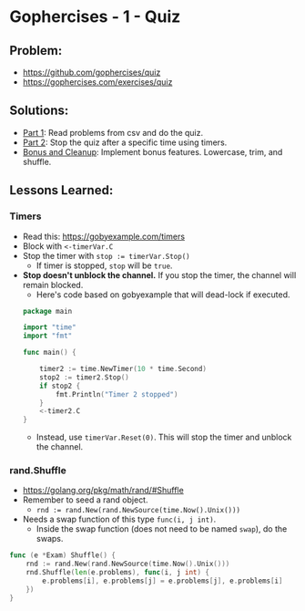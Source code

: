 # Gophercises - 1 - Quiz

## Problem:

* https://github.com/gophercises/quiz
* https://gophercises.com/exercises/quiz

## Solutions:

* [Part 1](part1): Read problems from csv and do the quiz.
* [Part 2](part2): Stop the quiz after a specific time using timers.
* [Bonus and Cleanup](bonus-cleanup): Implement bonus features. Lowercase, trim, and shuffle.

## Lessons Learned:

### Timers

* Read this: https://gobyexample.com/timers
* Block with `<-timerVar.C`
* Stop the timer with `stop := timerVar.Stop()`
    * If timer is stopped, `stop` will be `true`.
* **Stop doesn't unblock the channel.** If you stop the timer, the channel will remain blocked.
    * Here's code based on gobyexample that will dead-lock if executed.
    ``` go
    package main

    import "time"
    import "fmt"

    func main() {

        timer2 := time.NewTimer(10 * time.Second)
        stop2 := timer2.Stop()
        if stop2 {
            fmt.Println("Timer 2 stopped")
        }
        <-timer2.C
    }
    ```
    * Instead, use `timerVar.Reset(0)`. This will stop the timer and unblock the channel.

### rand.Shuffle

* https://golang.org/pkg/math/rand/#Shuffle
* Remember to seed a rand object.
    * `rnd := rand.New(rand.NewSource(time.Now().Unix()))`
* Needs a swap function of this type `func(i, j int)`.
    * Inside the swap function (does not need to be named `swap`), do the swaps.

``` go
func (e *Exam) Shuffle() {
	rnd := rand.New(rand.NewSource(time.Now().Unix()))
	rnd.Shuffle(len(e.problems), func(i, j int) {
		e.problems[i], e.problems[j] = e.problems[j], e.problems[i]
	})
}
```

